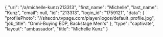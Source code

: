 {
    "url": "\/a\/michelle-kunz\/213313",
    "first_name": "Michelle",
    "last_name": "Kunz",
    "email": null,
    "id": "213313",
    "login_id": "1759121",
    "data": {
        "profilePhoto": "\/\/sitecdn.tvpage.com\/player\/logos\/default_profile.jpg",
        "job_title": "Omni-Buying EDP, Backstage Men's"
    },
    "type": "captivate",
    "layout": "ambassador",
    "title": "Michelle Kunz"
}